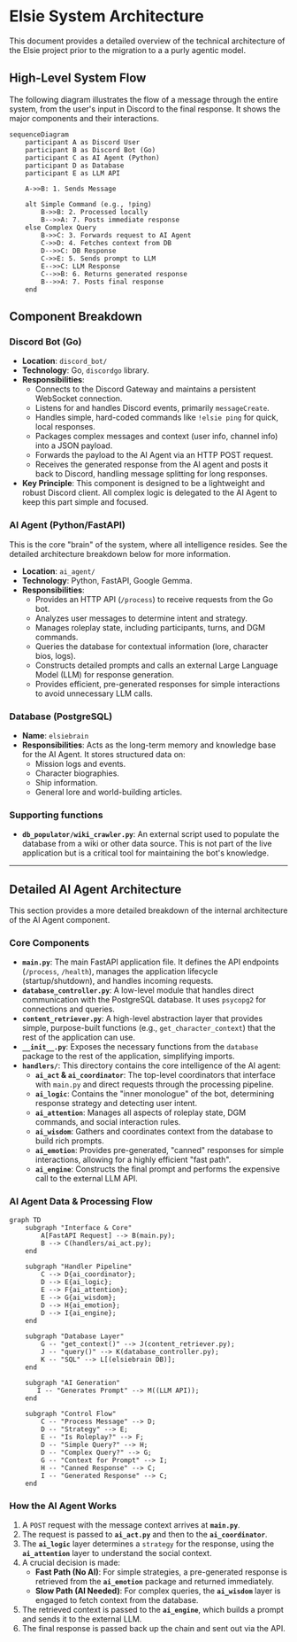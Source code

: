 # Elsie System Architecture

This document provides a detailed overview of the technical architecture of the Elsie project prior to the migration to a a purly agentic model.

## High-Level System Flow

The following diagram illustrates the flow of a message through the entire system, from the user's input in Discord to the final response. It shows the major components and their interactions.

```mermaid
sequenceDiagram
    participant A as Discord User
    participant B as Discord Bot (Go)
    participant C as AI Agent (Python)
    participant D as Database
    participant E as LLM API

    A->>B: 1. Sends Message
    
    alt Simple Command (e.g., !ping)
        B->>B: 2. Processed locally
        B-->>A: 7. Posts immediate response
    else Complex Query
        B->>C: 3. Forwards request to AI Agent
        C->>D: 4. Fetches context from DB
        D-->>C: DB Response
        C->>E: 5. Sends prompt to LLM
        E-->>C: LLM Response
        C-->>B: 6. Returns generated response
        B-->>A: 7. Posts final response
    end
```

## Component Breakdown

### Discord Bot (Go)

-   **Location**: `discord_bot/`
-   **Technology**: Go, `discordgo` library.
-   **Responsibilities**:
    -   Connects to the Discord Gateway and maintains a persistent WebSocket connection.
    -   Listens for and handles Discord events, primarily `messageCreate`.
    -   Handles simple, hard-coded commands like `!elsie ping` for quick, local responses.
    -   Packages complex messages and context (user info, channel info) into a JSON payload.
    -   Forwards the payload to the AI Agent via an HTTP POST request.
    -   Receives the generated response from the AI agent and posts it back to Discord, handling message splitting for long responses.
-   **Key Principle**: This component is designed to be a lightweight and robust Discord client. All complex logic is delegated to the AI Agent to keep this part simple and focused.

### AI Agent (Python/FastAPI)

This is the core "brain" of the system, where all intelligence resides. See the detailed architecture breakdown below for more information.

-   **Location**: `ai_agent/`
-   **Technology**: Python, FastAPI, Google Gemma.
-   **Responsibilities**:
    -   Provides an HTTP API (`/process`) to receive requests from the Go bot.
    -   Analyzes user messages to determine intent and strategy.
    -   Manages roleplay state, including participants, turns, and DGM commands.
    -   Queries the database for contextual information (lore, character bios, logs).
    -   Constructs detailed prompts and calls an external Large Language Model (LLM) for response generation.
    -   Provides efficient, pre-generated responses for simple interactions to avoid unnecessary LLM calls.

### Database (PostgreSQL)

-   **Name**: `elsiebrain`
-   **Responsibilities**: Acts as the long-term memory and knowledge base for the AI Agent. It stores structured data on:
    -   Mission logs and events.
    -   Character biographies.
    -   Ship information.
    -   General lore and world-building articles.

### Supporting functions
- **`db_populator/wiki_crawler.py`**: An external script used to populate the database from a wiki or other data source. This is not part of the live application but is a critical tool for maintaining the bot's knowledge. 

---

## Detailed AI Agent Architecture

This section provides a more detailed breakdown of the internal architecture of the AI Agent component.

### Core Components

-   **`main.py`**: The main FastAPI application file. It defines the API endpoints (`/process`, `/health`), manages the application lifecycle (startup/shutdown), and handles incoming requests.
-   **`database_controller.py`**: A low-level module that handles direct communication with the PostgreSQL database. It uses `psycopg2` for connections and queries.
-   **`content_retriever.py`**: A high-level abstraction layer that provides simple, purpose-built functions (e.g., `get_character_context`) that the rest of the application can use.
-   **`__init__.py`**: Exposes the necessary functions from the `database` package to the rest of the application, simplifying imports.
-   **`handlers/`**: This directory contains the core intelligence of the AI agent:
    -   **`ai_act` & `ai_coordinator`**: The top-level coordinators that interface with `main.py` and direct requests through the processing pipeline.
    -   **`ai_logic`**: Contains the "inner monologue" of the bot, determining response strategy and detecting user intent.
    -   **`ai_attention`**: Manages all aspects of roleplay state, DGM commands, and social interaction rules.
    -   **`ai_wisdom`**: Gathers and coordinates context from the database to build rich prompts.
    -   **`ai_emotion`**: Provides pre-generated, "canned" responses for simple interactions, allowing for a highly efficient "fast path".
    -   **`ai_engine`**: Constructs the final prompt and performs the expensive call to the external LLM API.

### AI Agent Data & Processing Flow

```mermaid
graph TD
    subgraph "Interface & Core"
        A[FastAPI Request] --> B(main.py);
        B --> C(handlers/ai_act.py);
    end

    subgraph "Handler Pipeline"
        C --> D{ai_coordinator};
        D --> E{ai_logic};
        E --> F{ai_attention};
        E --> G{ai_wisdom};
        D --> H{ai_emotion};
        D --> I{ai_engine};
    end

    subgraph "Database Layer"
        G -- "get_context()" --> J(content_retriever.py);
        J -- "query()" --> K(database_controller.py);
        K -- "SQL" --> L[(elsiebrain DB)];
    end
    
    subgraph "AI Generation"
       I -- "Generates Prompt" --> M((LLM API));
    end

    subgraph "Control Flow"
        C -- "Process Message" --> D;
        D -- "Strategy" --> E;
        E -- "Is Roleplay?" --> F;
        D -- "Simple Query?" --> H;
        D -- "Complex Query?" --> G;
        G -- "Context for Prompt" --> I;
        H -- "Canned Response" --> C;
        I -- "Generated Response" --> C;
    end
```

### How the AI Agent Works

1.  A `POST` request with the message context arrives at **`main.py`**.
2.  The request is passed to **`ai_act.py`** and then to the **`ai_coordinator`**.
3.  The **`ai_logic`** layer determines a `strategy` for the response, using the **`ai_attention`** layer to understand the social context.
4.  A crucial decision is made:
    -   **Fast Path (No AI)**: For simple strategies, a pre-generated response is retrieved from the **`ai_emotion`** package and returned immediately.
    -   **Slow Path (AI Needed)**: For complex queries, the **`ai_wisdom`** layer is engaged to fetch context from the database.
5.  The retrieved context is passed to the **`ai_engine`**, which builds a prompt and sends it to the external LLM.
6.  The final response is passed back up the chain and sent out via the API.
